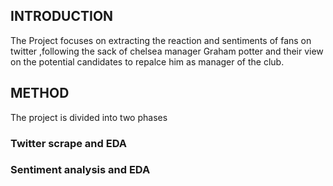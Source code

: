 ## INTRODUCTION

The Project focuses on extracting the reaction and sentiments of fans on twitter ,following the sack of chelsea manager Graham potter and their view on the potential candidates to repalce him as manager of the club.

## METHOD

The project is divided into two phases 
### Twitter scrape and EDA

### Sentiment analysis and EDA


